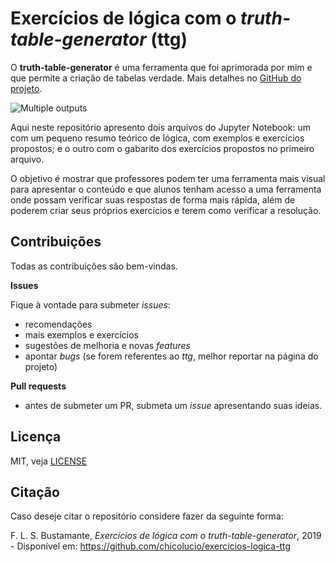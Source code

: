 # Exercícios de lógica com o  *truth-table-generator* (ttg)

O **truth-table-generator** é uma ferramenta que foi aprimorada por mim e que
permite a criação de tabelas verdade. Mais detalhes no [GitHub do projeto](https://github.com/chicolucio/truth-table-generator).

![Multiple outputs](https://raw.githubusercontent.com/chicolucio/truth-table-generator/master/images/ttg_small.png)

Aqui neste repositório apresento dois arquivos do Jupyter Notebook: um com um
 pequeno resumo teórico de lógica, com exemplos e exercícios propostos; e o outro
 com o gabarito dos exercícios propostos no primeiro arquivo.

O objetivo é mostrar que professores podem ter uma ferramenta mais visual para
apresentar o conteúdo e que alunos tenham acesso a uma ferramenta onde possam
verificar suas respostas de forma mais rápida, além de poderem criar seus próprios
exercícios e terem como verificar a resolução.

## Contribuições

Todas as contribuições são bem-vindas.

**Issues**

Fique à vontade para submeter *issues*:

- recomendações
- mais exemplos e exercícios
- sugestões de melhoria e novas *features*
- apontar *bugs* (se forem referentes ao *ttg*, melhor reportar na página do
projeto)

**Pull requests**

- antes de submeter um PR, submeta um *issue* apresentando suas ideias.

## Licença

MIT, veja [LICENSE](LICENSE)

## Citação

Caso deseje citar o repositório considere fazer da seguinte forma:

F. L. S. Bustamante, *Exercícios de lógica com o truth-table-generator*, 2019 -
Disponível em: https://github.com/chicolucio/exercicios-logica-ttg
